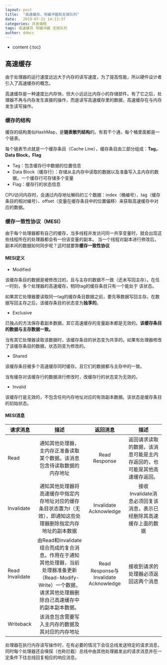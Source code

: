 ```yaml
---
layout: post
title:  "高速缓存，写缓冲器和无效队列"
date:   2019-07-22 14:13:37
categories: 并发编程
tags: 高速缓存 写缓冲器 无效队列
author: ddmcc
---
```


* content
{:toc}


## 高速缓存

由于处理器的运行速度远远大于内存的读写速度，为了提高性能，所以硬件设计者引入了高速缓存的概念。

高速缓存是一种速度比内存快，但大小远远比内存小的存储部件。有了它之后，处理器不再与内存发生直接的操作，而是读写高速缓存里的数据，高速缓存在与内存发生读写操作。




### 缓存的结构

缓存的结构类似HashMap，是**链表散列结构**的。有若干个通，每个桶里面都是一个链表。

每个链表节点就是一个缓存条目（Cache Line），缓存条目由三部分组成：**Tag，Data Block，Flag**

- Tag：包含缓存行中数据的位置信息
- Data Block（缓存行）：存储从主内存中读取的数据以及准备写入主内存的数据，一个缓存行可存储多个变量
- Flag：缓存行的状态信息


CPU访问内存时，会通过内存地址解码的三个数据：index（桶编号）、tag（缓存条目的相对编号）、offset（变量在缓存条目中的位置偏移）来获取高速缓存中对应的数据。

### 缓存一致性协议（MESI）

由于每个处理器都有自己的缓存，当多线程并发访问同一共享变量时，就会出现这些线程所在的处理器都会有一份该变量的副本。
当一个线程对副本进行修改后，副本间的数据如何同步呢？这时就要靠**缓存一致性协议**

#### MESI定义

- Modified

该缓存条目的数据是被修改过的，且与主存的数据不一致（还未写回主存）。在任一时刻，多个处理器的高速缓存，相同tag的缓存条目只有一个能处于
该状态。

如果其它处理器要读取同一tag的缓存条目数据之前，要先等数据写回主存。在数据写回主存之后，该缓存条目的状态变为**独享的**。

- Exclusive

已独占的方法保存着副本数据，其它高速缓存的变量副本都是无效的。**该缓存条目的数据与主存数据一致。**

当有其它处理器读取该数据时，该缓存条目的状态变为共享的。如果有处理器修改了该缓存条目的数据，状态则变为修改的。

- Shared

该缓存条目被多个高速缓存同时缓存。且它们的数据都与主存中的一致。

当有缓存对该缓存行的数据进行修改时，改缓存行的状态变为无效的。

- Invalid

该缓存行是无效的，不包含任何内存地址对应的有效副本数据。该状态是缓存条目的初始状态。


#### MESI消息

| 请求消息          | 描述                   | 返回消息  | 描述     |
|------------------|:----------------------:|:--------:|:--------:|
| Read             | 通知其他处理器，主内存正准备读取某个数据。该消息包含待读取数据的内存地址  | Read Response  | 返回请求读取的数据，该消息可能是主内存返回的，也可能是其他高速缓存返回。 |
| Invalidate       | 通知其他处理器将高速缓存中指定内存地址对应的缓存条目状态置为I（无效），即通知这些处理器删除指定内存地址的副本数据  | Invalidate Acknowledge       | 接收Invalidate消息必须回复该消息，表示已经删除其高速缓存上面的数据 |
| Read Invalidate  | 由Read和Invalidate组合而成的复合消息。作用在于通知其他处理器，当前处理器准备更新（Read-Modify-Write）一个数据，请求其他处理器删除自己高速缓存中的副本副本数据。  | Read Response与Invalidate Acknowledge       | 接收到请求的处理器必须返回这两个消息 |
| Writeback        | 该消息包含需要写入主内存的数据及其对应的内存地址  |        |     |


处理器在执行内存读写操作时，在有必要的情况下会往总线发送特定的请求消息，同时每个处理器还会嗅探（也称拦截）总线中由其他处理器发出的请求消息并在一定条件下往总线回复相应的响应消息。
